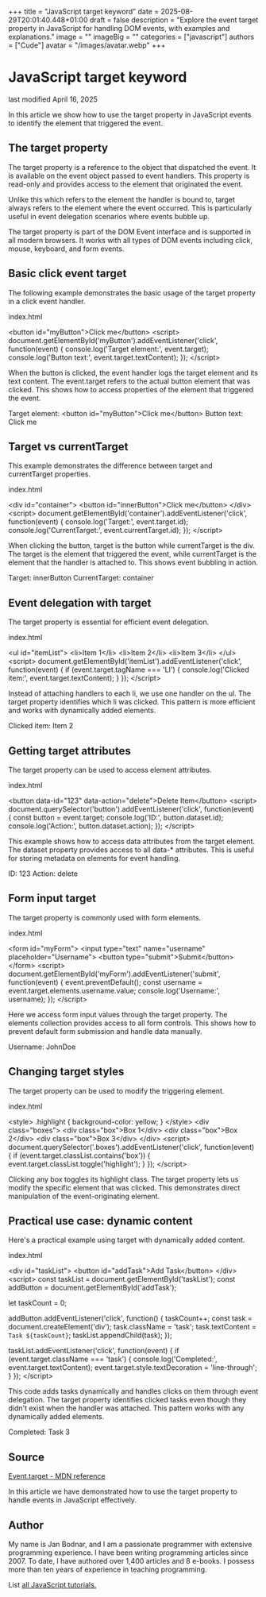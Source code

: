 +++
title = "JavaScript target keyword"
date = 2025-08-29T20:01:40.448+01:00
draft = false
description = "Explore the event target property in JavaScript for handling DOM events, with examples and explanations."
image = ""
imageBig = ""
categories = ["javascript"]
authors = ["Cude"]
avatar = "/images/avatar.webp"
+++

# JavaScript target keyword

last modified April 16, 2025

In this article we show how to use the target property in JavaScript
events to identify the element that triggered the event.

## The target property

The target property is a reference to the object that dispatched
the event. It is available on the event object passed to event handlers. This
property is read-only and provides access to the element that originated the event.

Unlike this which refers to the element the handler is bound to,
target always refers to the element where the event occurred. This
is particularly useful in event delegation scenarios where events bubble up.

The target property is part of the DOM Event interface and is
supported in all modern browsers. It works with all types of DOM events including
click, mouse, keyboard, and form events.

## Basic click event target

The following example demonstrates the basic usage of the target
property in a click event handler.

index.html
  

&lt;button id="myButton"&gt;Click me&lt;/button&gt;
&lt;script&gt;
document.getElementById('myButton').addEventListener('click', function(event) {
    console.log('Target element:', event.target);
    console.log('Button text:', event.target.textContent);
});
&lt;/script&gt;

When the button is clicked, the event handler logs the target element and its
text content. The event.target refers to the actual button element
that was clicked. This shows how to access properties of the element that
triggered the event.

Target element: &lt;button id="myButton"&gt;Click me&lt;/button&gt;
Button text: Click me

## Target vs currentTarget

This example demonstrates the difference between target and
currentTarget properties.

index.html
  

&lt;div id="container"&gt;
    &lt;button id="innerButton"&gt;Click me&lt;/button&gt;
&lt;/div&gt;
&lt;script&gt;
document.getElementById('container').addEventListener('click', function(event) {
    console.log('Target:', event.target.id);
    console.log('CurrentTarget:', event.currentTarget.id);
});
&lt;/script&gt;

When clicking the button, target is the button while
currentTarget is the div. The target is the element that triggered
the event, while currentTarget is the element that the handler is attached to.
This shows event bubbling in action.

Target: innerButton
CurrentTarget: container

## Event delegation with target

The target property is essential for efficient event delegation.

index.html
  

&lt;ul id="itemList"&gt;
    &lt;li&gt;Item 1&lt;/li&gt;
    &lt;li&gt;Item 2&lt;/li&gt;
    &lt;li&gt;Item 3&lt;/li&gt;
&lt;/ul&gt;
&lt;script&gt;
document.getElementById('itemList').addEventListener('click', function(event) {
    if (event.target.tagName === 'LI') {
        console.log('Clicked item:', event.target.textContent);
    }
});
&lt;/script&gt;

Instead of attaching handlers to each li, we use one handler on the ul. The
target property identifies which li was clicked. This pattern is
more efficient and works with dynamically added elements.

Clicked item: Item 2

## Getting target attributes

The target property can be used to access element attributes.

index.html
  

&lt;button data-id="123" data-action="delete"&gt;Delete Item&lt;/button&gt;
&lt;script&gt;
document.querySelector('button').addEventListener('click', function(event) {
    const button = event.target;
    console.log('ID:', button.dataset.id);
    console.log('Action:', button.dataset.action);
});
&lt;/script&gt;

This example shows how to access data attributes from the target element. The
dataset property provides access to all data-* attributes. This is
useful for storing metadata on elements for event handling.

ID: 123
Action: delete

## Form input target

The target property is commonly used with form elements.

index.html
  

&lt;form id="myForm"&gt;
    &lt;input type="text" name="username" placeholder="Username"&gt;
    &lt;button type="submit"&gt;Submit&lt;/button&gt;
&lt;/form&gt;
&lt;script&gt;
document.getElementById('myForm').addEventListener('submit', function(event) {
    event.preventDefault();
    const username = event.target.elements.username.value;
    console.log('Username:', username);
});
&lt;/script&gt;

Here we access form input values through the target property. The
elements collection provides access to all form controls. This
shows how to prevent default form submission and handle data manually.

Username: JohnDoe

## Changing target styles

The target property can be used to modify the triggering element.

index.html
  

&lt;style&gt;
.highlight { background-color: yellow; }
&lt;/style&gt;
&lt;div class="boxes"&gt;
    &lt;div class="box"&gt;Box 1&lt;/div&gt;
    &lt;div class="box"&gt;Box 2&lt;/div&gt;
    &lt;div class="box"&gt;Box 3&lt;/div&gt;
&lt;/div&gt;
&lt;script&gt;
document.querySelector('.boxes').addEventListener('click', function(event) {
    if (event.target.classList.contains('box')) {
        event.target.classList.toggle('highlight');
    }
});
&lt;/script&gt;

Clicking any box toggles its highlight class. The target property
lets us modify the specific element that was clicked. This demonstrates direct
manipulation of the event-originating element.

## Practical use case: dynamic content

Here's a practical example using target with dynamically added content.

index.html
  

&lt;div id="taskList"&gt;
    &lt;button id="addTask"&gt;Add Task&lt;/button&gt;
&lt;/div&gt;
&lt;script&gt;
const taskList = document.getElementById('taskList');
const addButton = document.getElementById('addTask');

let taskCount = 0;

addButton.addEventListener('click', function() {
    taskCount++;
    const task = document.createElement('div');
    task.className = 'task';
    task.textContent = `Task ${taskCount}`;
    taskList.appendChild(task);
});

taskList.addEventListener('click', function(event) {
    if (event.target.className === 'task') {
        console.log('Completed:', event.target.textContent);
        event.target.style.textDecoration = 'line-through';
    }
});
&lt;/script&gt;

This code adds tasks dynamically and handles clicks on them through event
delegation. The target property identifies clicked tasks even though
they didn't exist when the handler was attached. This pattern works with any
dynamically added elements.

Completed: Task 3

## Source

[Event.target - MDN reference](https://developer.mozilla.org/en-US/docs/Web/API/Event/target)

In this article we have demonstrated how to use the target property to handle
events in JavaScript effectively.

## Author

My name is Jan Bodnar, and I am a passionate programmer with extensive
programming experience. I have been writing programming articles since 2007.
To date, I have authored over 1,400 articles and 8 e-books. I possess more
than ten years of experience in teaching programming.

List [all JavaScript tutorials.](/all/#js)